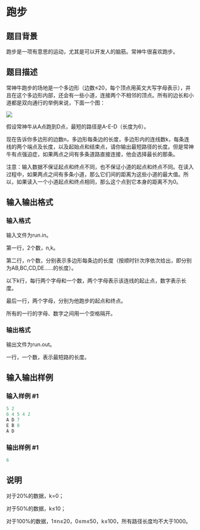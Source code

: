 # 跑步

## 题目背景

跑步是一项有意思的运动，尤其是可以开发人的脑筋。常神牛很喜欢跑步。

## 题目描述

常神牛跑步的场地是一个多边形（边数≤20，每个顶点用英文大写字母表示），并且在这个多边形内部，还会有一些小道，连接两个不相邻的顶点。所有的边长和小道都是双向通行的举例来说，下面一个图：

![](https://cdn.luogu.com.cn/upload/pic/1049.png)

假设常神牛从A点跑到D点，最短的路径是A-E-D（长度为6）。

现在告诉你多边形的边数n，多边形每条边的长度，多边形内的连线数k，每条连线的两个端点及长度，以及起始点和结束点，请你输出最短路径的长度。但是常神牛有点强迫症，如果两点之间有多条道路直接连接，他会选择最长的那条。

注意：输入数据不保证起点和终点不同，也不保证小道的起点和终点不同。在读入过程中，如果两点之间有多条小道，那么它们间的距离为这些小道的最大值。所以，如果读入一个小道起点和终点相同，那么这个点到它本身的距离不为0。

## 输入输出格式

### 输入格式

输入文件为run.in。

第一行，2个数，n,k。

第二行，n个数，分别表示多边形每条边的长度（按顺时针次序依次给出，即分别为AB,BC,CD,DE……的长度）。

以下k行，每行两个字母和一个数，两个字母表示该连线的起止点，数字表示长度。

最后一行，两个字母，分别为他跑步的起点和终点。

所有的一行的字母、数字之间用一个空格隔开。

### 输出格式

输出文件为run.out。

一行，一个数，表示最短路的长度。

## 输入输出样例

### 输入样例 #1

```cpp
5 2
6 4 5 4 2
A D 7
E B 8
A D
```


### 输出样例 #1

```cpp
6
```


## 说明

对于20%的数据，k=0；

对于50%的数据，k≤10；

对于100%的数据，1≤n≤20，0≤m≤50，k≤100，所有路径长度均不大于1000。

